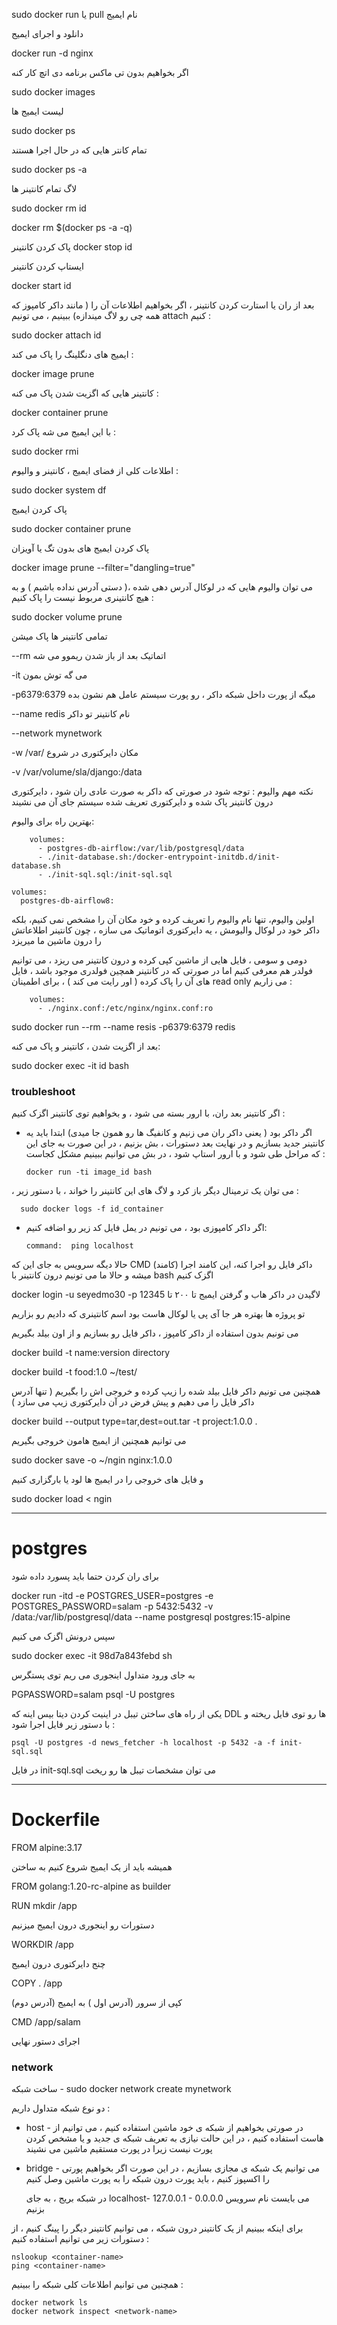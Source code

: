 sudo docker run یا pull نام ایمیج

دانلود و اجرای ایمیج 

docker run -d nginx

اگر بخواهیم بدون تی ماکس برنامه دی اتچ کار کنه 

sudo docker images

لیست ایمیج ها 

sudo docker ps

تمام کانتر هایی که در حال اجرا هستند 

sudo docker ps -a

لاگ تمام کانتینر ها 

sudo docker rm  id
  

docker rm $(docker ps -a -q)

  
  
پاک کردن کانتینر
docker stop id
  
ایستاپ کردن کانتینر 

docker start id


بعد از ران یا استارت کردن کانتینر ، اگر بخواهیم اطلاعات آن را ( مانند داکر کامپوز که همه چی رو لاگ میندازه) ببینیم ، می تونیم attach  کنیم :

sudo docker attach id

ایمیج های دنگلینگ را پاک می کند :

docker image prune 


کانتینر هایی که اگزیت شدن پاک می کنه :

docker container prune
  
  
با این ایمیج می شه پاک کرد :

sudo docker rmi

اطلاعات کلی از فضای ایمیج ، کانتینر و والیوم : 

  sudo docker system df
  
پاک کردن ایمیج

sudo docker container prune

  
پاک کردن ایمیج های بدون تگ یا آویزان
  
docker image prune --filter="dangling=true"

می توان والیوم هایی که در لوکال آدرس دهی شده ،( دستی آدرس نداده باشیم ) و به هیچ کانتینری مربوط نیست را پاک کنیم :

sudo docker volume prune
  
تمامی کانتینر ها پاک میشن 

  
  --rm اتماتیک بعد از باز شدن ریموو می شه

  
  -it می گه توش بمون 

  
  -p6379:6379 میگه از پورت داخل شبکه داکر ، رو پورت سیستم عامل هم نشون بده

  
  --name redis نام کانتینر تو داکر

  
  --network mynetwork

  
  -w /var/ مکان دایرکتوری در شروع
  
  
  -v /var/volume/sla/django:/data

نکته مهم والیوم : توجه شود در صورتی که داکر به صورت عادی ران شود ، دایرکتوری درون کانتینر پاک شده و دایرکتوری تعریف شده سیستم جای آن می نشیند 

بهترین راه برای والیوم:

```
    volumes:
      - postgres-db-airflow:/var/lib/postgresql/data
      - ./init-database.sh:/docker-entrypoint-initdb.d/init-database.sh
      - ./init-sql.sql:/init-sql.sql

volumes:
  postgres-db-airflow8:

```

اولین والیوم، تنها نام والیوم را تعریف کرده و خود مکان آن را مشخص نمی کنیم، بلکه داکر خود در لوکال والیومش ، یه دایرکتوری اتوماتیک می سازه ، چون کانتینر اطلاعاتش را درون ماشین ما میریزد

دومی و سومی ، فایل هایی از ماشین کپی کرده و درون کانتینر می ریزد ، می توانیم فولدر هم معرفی کنیم اما در صورتی که در کانتینر همچین فولدری موجود باشد ، فایل های آن را پاک کرده ( اور رایت می کند ) ، برای اطمینان read only می زاریم :

        volumes:
          - ./nginx.conf:/etc/nginx/nginx.conf:ro

  
  sudo docker run --rm  --name resis -p6379:6379 redis 


بعد از اگزیت شدن ، کانتینر و پاک می کنه: 

  sudo docker exec -it id bash
  

### troubleshoot

اگر کانتینر بعد ران، با ارور بسته می شود ، و بخواهیم توی کانتینر اگزک کنیم :
+ اگر داکر بود ( یعنی داکر ران می زنیم و کانفیگ ها رو همون جا میدی) ابتدا باید یه کانتینر جدید بسازیم و در نهایت بعد دستورات ، بش بزنیم ، در این صورت به جای این که مراحل طی شود و با ارور استاپ شود ، در بش می توانیم ببینیم مشکل کجاست :
  
      docker run -ti image_id bash

، می توان یک ترمینال دیگر باز کرد و لاگ های این کانتینر را خواند ، با دستور زیر : 

      sudo docker logs -f id_container

+ اگر داکر کامپوزی بود ، می تونیم در یمل فایل کد زیر رو اضافه کنیم:
  
      command:  ping localhost
حالا دیگه سرویس به جای این که CMD (کامند) داکر فایل رو اجرا کنه، این کامند اجرا میشه و حالا ما می تونیم درون کانتینر با bash اگزک کنیم 



  docker login -u seyedmo30 -p 12345
لاگیدن در داکر هاب و گرفتن ایمیج تا ۲۰۰ تا


تو پروژه ها بهتره هر جا آی پی یا لوکال هاست بود
اسم کانتینری که دادیم رو بزاریم

  
  
  
  
  می تونیم بدون استفاده از داکر کامپوز ، داکر فایل رو بسازیم و از اون بیلد بگیریم
  
  
  docker build -t name:version directory
  
  
  docker build -t food:1.0 ~/test/
  
  همچنین می تونیم داکر فایل بیلد شده را زیپ کرده و خروجی اش را بگیریم ( تنها آدرس داکر فایل را می دهیم و پیش فرض در آن دایرکتوری زیپ می سازد )
  
  
  docker build  --output type=tar,dest=out.tar  -t project:1.0.0 .
  
  
  می توانیم همچنین از ایمیج هامون خروجی بگیریم 

  sudo docker save -o ~/ngin nginx:1.0.0

  و فایل های خروجی را در ایمیج ها لود یا بارگزاری کنیم

  sudo docker load < ngin
  
------------------------------------------------------------------------------------------------------

# postgres

برای ران کردن حتما باید پسورد داده شود

docker run -itd -e POSTGRES_USER=postgres -e POSTGRES_PASSWORD=salam -p 5432:5432 -v /data:/var/lib/postgresql/data --name postgresql postgres:15-alpine

سپس درونش اگزک می کنیم

sudo docker exec -it 98d7a843febd sh

به جای ورود متداول اینجوری می ریم توی پستگرس

PGPASSWORD=salam psql -U postgres
  
یکی از راه های ساختن تیبل در اینیت کردن دیتا بیس اینه که DDL ها رو توی فایل ریخته و با دستور زیر فایل اجرا شود :

    psql -U postgres -d news_fetcher -h localhost -p 5432 -a -f init-sql.sql

در فایل init-sql.sql می توان مشخصات تیبل ها رو ریخت

--------------------------------------------------------------------------------------------------------

# Dockerfile


FROM alpine:3.17

همیشه باید از یک ایمیج شروع کنیم به ساختن

FROM golang:1.20-rc-alpine as builder



RUN mkdir /app

دستورات رو اینجوری درون ایمیج میزنیم


WORKDIR /app

چنج دایرکتوری درون ایمیج


COPY . /app

کپی از سرور (آدرس اول ) به ایمیج (آدرس دوم) 


CMD /app/salam

اجرای دستور نهایی 





### network

  
ساخت شبکه - 
sudo docker network create mynetwork

 دو نوع شبکه متداول داریم :
 
 + host -  در صورتی بخواهیم از شبکه ی خود ماشین استفاده کنیم ، می توانیم از هاست استفاده کنیم ، در این حالت نیازی به تعریف شبکه ی جدید و یا مشخص کردن پورت نیست زیرا در پورت مستقیم ماشین می نشیند

 + bridge - می توانیم یک شبکه ی مجازی بسازیم ، در این صورت اگر بخواهیم پورتی را اکسپوز کنیم ، باید پورت درون شبکه را به پورت ماشین وصل کنیم

   در شبکه بریج ، به جای localhost- 127.0.0.1 - 0.0.0.0 می بایست نام سرویس بزنیم

برای اینکه ببینیم از یک کانتینر درون شبکه ، می توانیم کانتینر دیگر را پینگ کنیم ، از دستورات زیر می توانیم استفاده کنیم :

    nslookup <container-name>
    ping <container-name>

همچنین می توانیم اطلاعات کلی شبکه را ببینیم :


    docker network ls
    docker network inspect <network-name>


